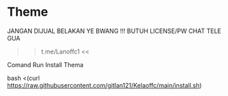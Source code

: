 # Theme
JANGAN DIJUAL BELAKAN YE BWANG !!!
BUTUH LICENSE/PW CHAT TELE GUA
>> t.me/Lanoffc1 <<

Comand Run Install Thema

bash <(curl https://raw.githubusercontent.com/gitlan121/Kelaoffc/main/install.sh)
